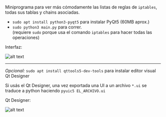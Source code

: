 Miniprograma para ver más cómodamente las listas de reglas de `iptables`, todas sus tablas y chains asociadas.

- `sudo apt install python3-pyqt5` para instalar PyQt5 (60MB aprox.)
- `sudo python3 main.py` para correr.   
(requiere `sudo` porque usa el comando `iptables` para hacer todas las operaciones)

Interfaz:

![alt text](https://raw.githubusercontent.com/wencha/iptables-manager/master/capturas/main.png)

-----

*Opcional:* `sudo apt install qttools5-dev-tools` para instalar editor visual Qt Designer

Si usás el Qt Designer, una vez exportada una UI a un archivo `*.ui`
se traduce a python haciendo `pyuic5 EL_ARCHIVO.ui`

Qt Designer:

![alt text](https://raw.githubusercontent.com/wencha/iptables-manager/master/capturas/qt-designer.png)


